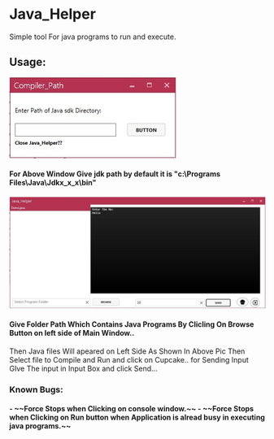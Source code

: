 # Java_Helper
Simple tool For java programs to run and execute. 
<h2> Usage: </h2>

![Screenshots:](java_helper.jpg)
 <h4> For Above Window Give jdk path by default it is "c:\Programs Files\Java\Jdkx_x_x\bin"</h4>

![Screenshots:](Java_Helper_main.jpg)
<h4>Give Folder Path Which Contains Java Programs By Clicling On Browse Button on left side of Main Window..</h4>
    Then Java files Will apeared on Left Side As Shown In Above Pic Then Select file to Compile and Run 
    and click on Cupcake..
    for Sending Input GIve The input in Input Box and click Send...</h4>

<h3>Known Bugs:</h3>
<h4>- ~~Force Stops when Clicking on console window.~~
    - ~~Force Stops when Clicking on Run button when Application is alread busy in executing java programs.~~</h4>   
